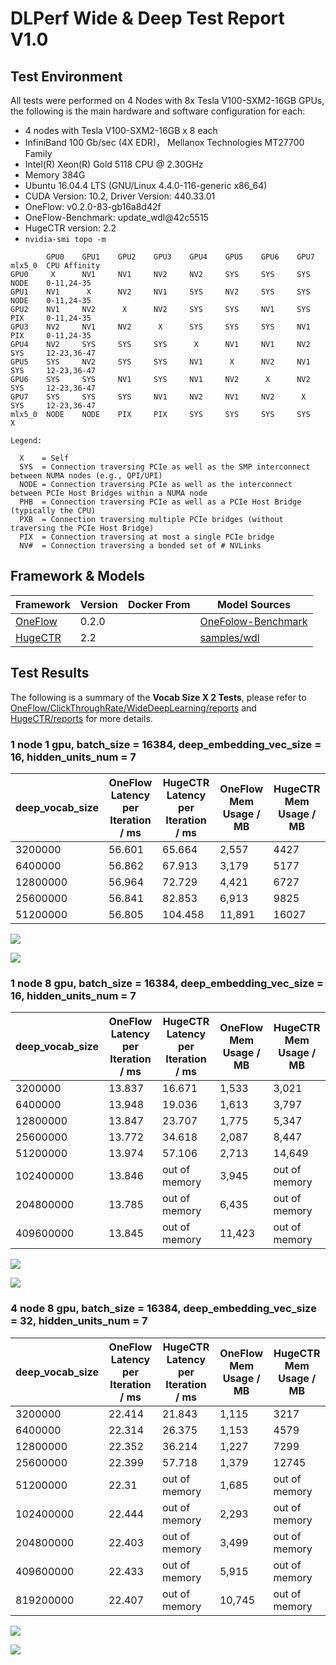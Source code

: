 # DLPerf Wide & Deep Test Report V1.0


## Test Environment

All tests were performed on 4 Nodes with 8x Tesla V100-SXM2-16GB GPUs, the following is the main hardware and software configuration for each:  

- 4 nodes with Tesla V100-SXM2-16GB x 8 each
- InfiniBand 100 Gb/sec (4X EDR)， Mellanox Technologies MT27700 Family
- Intel(R) Xeon(R) Gold 5118 CPU @ 2.30GHz
- Memory 384G
- Ubuntu 16.04.4 LTS (GNU/Linux 4.4.0-116-generic x86_64)
- CUDA Version: 10.2, Driver Version: 440.33.01
- OneFlow: v0.2.0-83-gb16a8d42f 
- OneFlow-Benchmark: update_wdl@42c5515
- HugeCTR version: 2.2
- `nvidia-smi topo -m`

```
        GPU0    GPU1    GPU2    GPU3    GPU4    GPU5    GPU6    GPU7    mlx5_0  CPU Affinity
GPU0     X      NV1     NV1     NV2     NV2     SYS     SYS     SYS     NODE    0-11,24-35
GPU1    NV1      X      NV2     NV1     SYS     NV2     SYS     SYS     NODE    0-11,24-35
GPU2    NV1     NV2      X      NV2     SYS     SYS     NV1     SYS     PIX     0-11,24-35
GPU3    NV2     NV1     NV2      X      SYS     SYS     SYS     NV1     PIX     0-11,24-35
GPU4    NV2     SYS     SYS     SYS      X      NV1     NV1     NV2     SYS     12-23,36-47
GPU5    SYS     NV2     SYS     SYS     NV1      X      NV2     NV1     SYS     12-23,36-47
GPU6    SYS     SYS     NV1     SYS     NV1     NV2      X      NV2     SYS     12-23,36-47
GPU7    SYS     SYS     SYS     NV1     NV2     NV1     NV2      X      SYS     12-23,36-47
mlx5_0  NODE    NODE    PIX     PIX     SYS     SYS     SYS     SYS      X

Legend:

  X    = Self
  SYS  = Connection traversing PCIe as well as the SMP interconnect between NUMA nodes (e.g., QPI/UPI)
  NODE = Connection traversing PCIe as well as the interconnect between PCIe Host Bridges within a NUMA node
  PHB  = Connection traversing PCIe as well as a PCIe Host Bridge (typically the CPU)
  PXB  = Connection traversing multiple PCIe bridges (without traversing the PCIe Host Bridge)
  PIX  = Connection traversing at most a single PCIe bridge
  NV#  = Connection traversing a bonded set of # NVLinks

```


## Framework & Models

| Framework | Version | Docker From |Model Sources|
| --------- | ------- | ----------- | ----------- |
|[OneFlow](https://github.com/Oneflow-Inc/oneflow/tree/v0.2.0)|0.2.0|             |[OneFolow-Benchmark](https://github.com/Oneflow-Inc/OneFlow-Benchmark/tree/v0.2.0/ClickThroughRate/WideDeepLearning)|
|[HugeCTR](https://github.com/NVIDIA/HugeCTR)| 2.2 ||[samples/wdl](https://github.com/NVIDIA/HugeCTR/tree/v2.2/samples/wdl)|

## Test Results
The following is a summary of the **Vocab Size X 2 Tests**, please refer to [OneFlow/ClickThroughRate/WideDeepLearning/reports](../OneFlow/ClickThroughRate/WideDeepLearning/reports) and [HugeCTR/reports](../HugeCTR/reports) for more details.

### 1 node 1 gpu, batch_size = 16384, deep_embedding_vec_size = 16, hidden_units_num = 7

| deep_vocab_size | OneFlow Latency per Iteration / ms | HugeCTR Latency per Iteration / ms | OneFlow Mem Usage / MB | HugeCTR Mem Usage / MB |
| --------------- | ---------------------------------- | ---------------------------------- | ---------------------- | ---------------------- |
| 3200000         | 56.601                             | 65.664                             | 2,557                  | 4427                   |
| 6400000         | 56.862                             | 67.913                             | 3,179                  | 5177                   |
| 12800000        | 56.964                             | 72.729                             | 4,421                  | 6727                   |
| 25600000        | 56.841                             | 82.853                             | 6,913                  | 9825                   |
| 51200000        | 56.805                             | 104.458                            | 11,891                 | 16027                  |

![](C:\mygithub\DLPerf\reports\imgs\wdl_vecx2_1n1g_latency.png)

![](C:\mygithub\DLPerf\reports\imgs\wdl_vecx2_1n1g_mem.png)

### 1 node 8 gpu, batch_size = 16384, deep_embedding_vec_size = 16, hidden_units_num = 7

| deep_vocab_size | OneFlow Latency per Iteration / ms | HugeCTR Latency per Iteration / ms | OneFlow Mem Usage / MB | HugeCTR Mem Usage / MB |
| --------------- | ---------------------------------- | ---------------------------------- | ---------------------- | ---------------------- |
| 3200000   | 13.837 | 16.671 | 1,533  | 3,021  |
| 6400000   | 13.948 | 19.036 | 1,613  | 3,797  |
| 12800000  | 13.847 | 23.707 | 1,775  | 5,347  |
| 25600000  | 13.772 | 34.618 | 2,087  | 8,447  |
| 51200000  | 13.974 | 57.106 | 2,713  | 14,649 |
| 102400000 | 13.846 | out of memory | 3,945  | out of memory |
| 204800000 | 13.785 | out of memory | 6,435  | out of memory |
| 409600000 | 13.845 | out of memory | 11,423 | out of memory |

![](C:\mygithub\DLPerf\reports\imgs\wdl_vecx2_1n8g_latency.png)

![](C:\mygithub\DLPerf\reports\imgs\wdl_vecx2_1n8g_mem.png)

### 4 node 8 gpu, batch_size = 16384, deep_embedding_vec_size = 32, hidden_units_num = 7

| deep_vocab_size | OneFlow Latency per Iteration / ms | HugeCTR Latency per Iteration / ms | OneFlow Mem Usage / MB | HugeCTR Mem Usage / MB |
| --------------- | ---------------------------------- | ---------------------------------- | ---------------------- | ---------------------- |
| 3200000   | 22.414 | 21.843        | 1,115  | 3217          |
| 6400000   | 22.314 | 26.375        | 1,153  | 4579          |
| 12800000  | 22.352 | 36.214        | 1,227  | 7299          |
| 25600000  | 22.399 | 57.718        | 1,379  | 12745         |
| 51200000  | 22.31  | out of memory | 1,685  | out of memory |
| 102400000 | 22.444 | out of memory | 2,293  | out of memory |
| 204800000 | 22.403 | out of memory | 3,499  | out of memory |
| 409600000 | 22.433 | out of memory | 5,915  | out of memory |
| 819200000 | 22.407 | out of memory | 10,745 | out of memory |

![](C:\mygithub\DLPerf\reports\imgs\wdl_vecx2_4n8g_latency.png)

![](C:\mygithub\DLPerf\reports\imgs\wdl_vecx2_4n8g_mem.png)